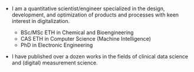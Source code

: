 - I am a quantitative scientist/engineer specialized in the design, development, and optimization of products and processes with keen interest in digitalization.
  - BSc/MSc ETH in Chemical and Bioengineering
  - CAS ETH in Computer Science (Machine Intelligence)
  - PhD in Electronic Engineering

- I have published over a dozen works in the fields of clinical data science and (digital) measurement science.

<!---
gtancev/gtancev is a ✨ special ✨ repository because its `README.md` (this file) appears on your GitHub profile.
You can click the Preview link to take a look at your changes.
--->
